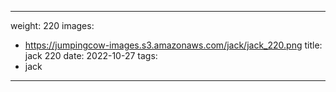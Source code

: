 
---
weight: 220
images:
- https://jumpingcow-images.s3.amazonaws.com/jack/jack_220.png
title: jack 220
date: 2022-10-27
tags:
- jack
---
